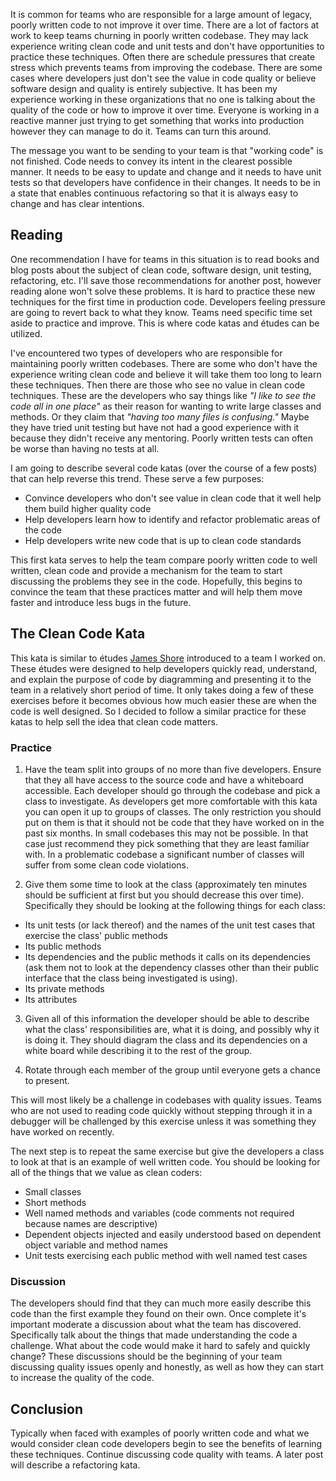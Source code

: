It is common for teams who are responsible for a large amount of legacy, poorly written code to not improve it over time. There are a lot of factors at work to keep teams churning in poorly written codebase. They may lack experience writing clean code and unit tests and don't have opportunities to practice these techniques. Often there are schedule pressures that create stress which prevents teams from improving the codebase. There are some cases where developers just don't see the value in code quality or believe software design and quality is entirely subjective. It has been my experience working in these organizations that no one is talking about the quality of the code or how to improve it over time. Everyone is working in a reactive manner just trying to get something that works into production however they can manage to do it. Teams can turn this around.

The message you want to be sending to your team is that "working code" is not finished. Code needs to convey its intent in the clearest possible manner. It needs to be easy to update and change and it needs to have unit tests so that developers have confidence in their changes. It needs to be in a state that enables continuous refactoring so that it is always easy to change and has clear intentions.

## Reading

One recommendation I have for teams in this situation is to read books and blog posts about the subject of clean code, software design, unit testing, refactoring, etc. I'll save those recommendations for another post, however reading alone won't solve these problems. It is hard to practice these new techniques for the first time in production code. Developers feeling pressure are going to revert back to what they know. Teams need specific time set aside to practice and improve. This is where code katas and études can be utilized.

I've encountered two types of developers who are responsible for maintaining poorly written codebases. There are some who don't have the experience writing clean code and believe it will take them too long to learn these techniques. Then there are those who see no value in clean code techniques. These are the developers who say things like _"I like to see the code all in one place"_ as their reason for wanting to write large classes and methods. Or they claim that _"having too many files is confusing."_ Maybe they have tried unit testing but have not had a good experience with it because they didn't receive any mentoring. Poorly written tests can often be worse than having no tests at all.

I am going to describe several code katas (over the course of a few posts) that can help reverse this trend. These serve a few purposes:

* Convince developers who don't see value in clean code that it well help them build higher quality code
* Help developers learn how to identify and refactor problematic areas of the code
* Help developers write new code that is up to clean code standards

This first kata serves to help the team compare poorly written code to well written, clean code and provide a mechanism for the team to start discussing the problems they see in the code. Hopefully, this begins to convince the team that these practices matter and will help them move faster and introduce less bugs in the future.

## The Clean Code Kata

This kata is similar to études [James Shore](http://www.jamesshore.com/) introduced to a team I worked on. These études were designed to help developers quickly read, understand, and explain the purpose of code by diagramming and presenting it to the team in a relatively short period of time. It only takes doing a few of these exercises before it becomes obvious how much easier these are when the code is well designed. So I decided to follow a similar practice for these katas to help sell the idea that clean code matters.  

### Practice

1. Have the team split into groups of no more than five developers. Ensure that they all have access to the source code and have a whiteboard accessible. Each developer should go through the codebase and pick a class to investigate. As developers get more comfortable with this kata you can open it up to groups of classes. The only restriction you should put on them is that it should not be code that they have worked on in the past six months. In small codebases this may not be possible. In that case just recommend they pick something that they are least familiar with. In a problematic codebase a significant number of classes will suffer from some clean code violations.

2. Give them some time to look at the class (approximately ten minutes should be sufficient at first but you should decrease this over time). Specifically they should be looking at the following things for each class:

* Its unit tests (or lack thereof) and the names of the unit test cases that exercise the class' public methods
* Its public methods
* Its dependencies and the public methods it calls on its dependencies (ask them not to look at the dependency classes other than their public interface that the class being investigated is using).
* Its private methods
* Its attributes

3. Given all of this information the developer should be able to describe what the class' responsibilities are, what it is doing, and possibly why it is doing it. They should diagram the class and its dependencies on a white board while describing it to the rest of the group.

4. Rotate through each member of the group until everyone gets a chance to present.

This will most likely be a challenge in codebases with quality issues. Teams who are not used to reading code quickly without stepping through it in a debugger will be challenged by this exercise unless it was something they have worked on recently.

The next step is to repeat the same exercise but give the developers a class to look at that is an example of well written code. You should be looking for all of the things that we value as clean coders:

* Small classes
* Short methods
* Well named methods and variables (code comments not required because names are descriptive)
* Dependent objects injected and easily understood based on dependent object variable and method names
* Unit tests exercising each public method with well named test cases

### Discussion

The developers should find that they can much more easily describe this code than the first example they found on their own. Once complete it's important moderate a discussion about what the team has discovered. Specifically talk about the things that made understanding the code a challenge. What about the code would make it hard to safely and quickly change? These discussions should be the beginning of your team discussing quality issues openly and honestly, as well as how they can start to increase the quality of the code.

## Conclusion

Typically when faced with examples of poorly written code and what we would consider clean code developers begin to see the benefits of learning these techniques. Continue discussing code quality with teams. A later post will describe a refactoring kata.
